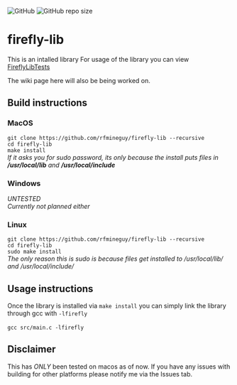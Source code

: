 ![GitHub](https://img.shields.io/github/license/rfmineguy/firefly-lib)
![GitHub repo size](https://img.shields.io/github/repo-size/rfmineguy/firefly-lib)

# firefly-lib
This is an intalled library
For usage of the library you can view [FireflyLibTests](https://github.com/rfmineguy/firefly-lib-tests)

The wiki page here will also be being worked on.

## Build instructions
### MacOS
`git clone https://github.com/rfmineguy/firefly-lib --recursive`<br>
`cd firefly-lib`<br>
`make install`<br>
*If it asks you for sudo password, its only because the install puts files in **/usr/local/lib** and **/usr/local/include***

### Windows
*UNTESTED*<br>
*Currently not planned either*<br>

### Linux
`git clone https://github.com/rfmineguy/firefly-lib --recursive`<br>
`cd firefly-lib`<br>
`sudo make install`<br>
*The only reason this is sudo is because files get installed to /usr/local/lib/ and /usr/local/include/*

## Usage instructions
Once the library is installed via `make install` you can simply link the library through gcc with `-lfirefly` <br><br>
`gcc src/main.c -lfirefly`

## Disclaimer
This has *ONLY* been tested on macos as of now. If you have any issues with building for other platforms please notify me via the Issues tab.
